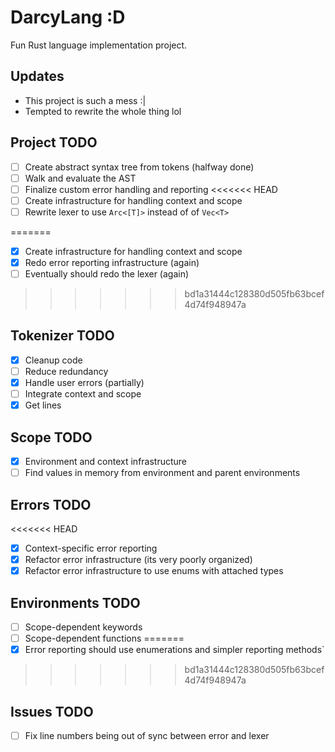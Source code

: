 # DarcyLang :D
Fun Rust language implementation project.

## Updates
- This project is such a mess :|
- Tempted to rewrite the whole thing lol

## Project TODO
- [ ] Create abstract syntax tree from tokens (halfway done)
- [ ] Walk and evaluate the AST
- [ ] Finalize custom error handling and reporting
<<<<<<< HEAD
- [ ] Create infrastructure for handling context and scope
- [ ] Rewrite lexer to use `Arc<[T]>` instead of of `Vec<T>` 
 
=======
- [x] Create infrastructure for handling context and scope
- [x] Redo error reporting infrastructure (again)
- [ ] Eventually should redo the lexer (again)

>>>>>>> bd1a31444c128380d505fb63bcef4d74f948947a
## Tokenizer TODO
- [x] Cleanup code
- [ ] Reduce redundancy
- [x] Handle user errors (partially)
- [ ] Integrate context and scope
- [x] Get lines

## Scope TODO
- [x] Environment and context infrastructure
- [ ] Find values in memory from environment and parent environments 

## Errors TODO
<<<<<<< HEAD
- [x] Context-specific error reporting
- [x] Refactor error infrastructure (its very poorly organized)
- [x] Refactor error infrastructure to use enums with attached types

## Environments TODO
- [ ] Scope-dependent keywords
- [ ] Scope-dependent functions
=======
- [x] Error reporting should use enumerations and simpler reporting methods`
>>>>>>> bd1a31444c128380d505fb63bcef4d74f948947a

## Issues TODO
- [ ] Fix line numbers being out of sync between error and lexer

